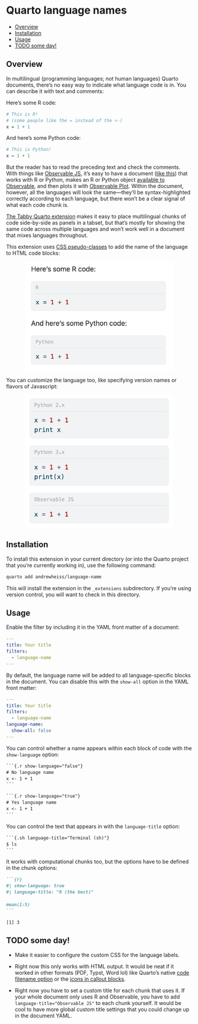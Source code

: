 

# Quarto language names

- [Overview](#overview)
- [Installation](#installation)
- [Usage](#usage)
- [TODO some day!](#todo-some-day)

<!-- README.md is generated from _README.qmd. Please edit that file -->

## Overview

In multilingual (programming languages; not human languages) Quarto documents, there’s no easy way to indicate what language code is in. You can describe it with text and comments:

Here’s some R code:

``` r
# This is R!
# (some people like the = instead of the <-)
x = 1 + 1
```

And here’s some Python code:

``` python
# This is Python!
x = 1 + 1
```

But the reader has to read the preceding text and check the comments. With things like [Observable JS](https://quarto.org/docs/computations/ojs.html), it’s easy to have a document ([like this](https://www.andrewheiss.com/blog/2025/02/10/usaid-ojs-maps/)) that works with R or Python, makes an R or Python object [available to Observable](https://quarto.org/docs/computations/ojs.html#data-sources), and then plots it with [Observable Plot](https://observablehq.com/plot/). Within the document, however, all the languages will look the same—they’ll be syntax-highlighted correctly according to each language, but there won’t be a clear signal of what each code chunk is.

[The Tabby Quarto extension](https://quarto.thecoatlessprofessor.com/tabby/) makes it easy to place multilingual chunks of code side-by-side as panels in a tabset, but that’s mostly for showing the same code across multiple languages and won’t work well in a document that mixes languages throughout.

This extension uses [CSS pseudo-classes](https://developer.mozilla.org/en-US/docs/Web/CSS/Pseudo-classes) to add the name of the language to HTML code blocks:

<p align="center">
  <img src="img/chunks-with-language.png" alt="R and Python chunks with language titles" width="400">
</p>

You can customize the language too, like specifying version names or flavors of Javascript:

<p align="center">
  <img src="img/chunks-with-custom-language.png" alt="R and Python chunks with language titles" width="400">
</p>

## Installation

To install this extension in your current directory (or into the Quarto project that you’re currently working in), use the following command:

``` sh
quarto add andrewheiss/language-name
```

This will install the extension in the `_extensions` subdirectory. If you’re using version control, you will want to check in this directory.

## Usage

Enable the filter by including it in the YAML front matter of a document:

``` yaml
---
title: Your title
filters:
  - language-name
---
```

By default, the language name will be added to all language-specific blocks in the document. You can disable this with the `show-all` option in the YAML front matter:

``` yaml
---
title: Your title
filters:
  - language-name
language-name:
  show-all: false
---
```

You can control whether a name appears within each block of code with the `show-language` option:

```` default
```{.r show-language="false"}
# No language name
x <- 1 + 1
```
````

```` default
```{.r show-language="true"}
# Yes language name
x <- 1 + 1
```
````

You can control the text that appears in with the `language-title` option:

```` default
```{.sh language-title="Terminal (sh)"}
$ ls
```
````

It works with computational chunks too, but the options have to be defined in the chunk options:

```` markdown
```{r}
#| show-language: true
#| language-title: "R (the best)"

mean(1:5)
```
````

    [1] 3

## TODO some day!

- Make it easier to configure the custom CSS for the language labels.

- Right now this only works with HTML output. It would be neat if it worked in other formats (PDF, Typst, Word lol) like Quarto’s native [code filename option](https://quarto.org/docs/output-formats/html-code.html#code-filename) or the [icons in callout blocks](https://quarto.org/docs/authoring/callouts.html).

- Right now you have to set a custom title for each chunk that uses it. If your whole document only uses R and Observable, you have to add `language-title="Observable JS"` to each chunk yourself. It would be cool to have more global custom title settings that you could change up in the document YAML.

